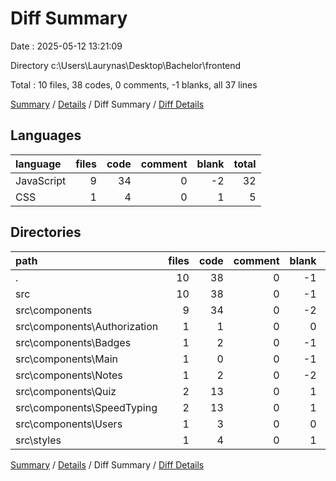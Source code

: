 # Diff Summary

Date : 2025-05-12 13:21:09

Directory c:\\Users\\Laurynas\\Desktop\\Bachelor\\frontend

Total : 10 files,  38 codes, 0 comments, -1 blanks, all 37 lines

[Summary](results.md) / [Details](details.md) / Diff Summary / [Diff Details](diff-details.md)

## Languages
| language | files | code | comment | blank | total |
| :--- | ---: | ---: | ---: | ---: | ---: |
| JavaScript | 9 | 34 | 0 | -2 | 32 |
| CSS | 1 | 4 | 0 | 1 | 5 |

## Directories
| path | files | code | comment | blank | total |
| :--- | ---: | ---: | ---: | ---: | ---: |
| . | 10 | 38 | 0 | -1 | 37 |
| src | 10 | 38 | 0 | -1 | 37 |
| src\\components | 9 | 34 | 0 | -2 | 32 |
| src\\components\\Authorization | 1 | 1 | 0 | 0 | 1 |
| src\\components\\Badges | 1 | 2 | 0 | -1 | 1 |
| src\\components\\Main | 1 | 0 | 0 | -1 | -1 |
| src\\components\\Notes | 1 | 2 | 0 | -2 | 0 |
| src\\components\\Quiz | 2 | 13 | 0 | 1 | 14 |
| src\\components\\SpeedTyping | 2 | 13 | 0 | 1 | 14 |
| src\\components\\Users | 1 | 3 | 0 | 0 | 3 |
| src\\styles | 1 | 4 | 0 | 1 | 5 |

[Summary](results.md) / [Details](details.md) / Diff Summary / [Diff Details](diff-details.md)